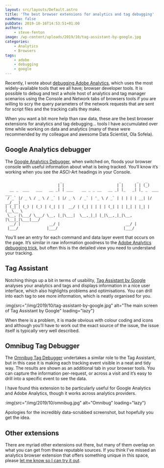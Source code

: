 ```yaml
---
layout: src/layouts/Default.astro
title: 'The best browser extensions for analytics and tag debugging'
navMenu: false
pubDate: 2019-10-16T14:53:51+01:00
authors:
    - steve-fenton
image: /wp-content/uploads/2019/10/tag-assistant-by-google.jpg
categories:
    - Analytics
    - Browsers
tags:
    - adobe
    - debugging
    - google
---
```


Recently, I wrote about [debugging Adobe Analytics](/2019/09/debugging-adobe-analytics/), which uses the most widely-available tools that we all have; browser developer tools. It is possible to debug and test a whole host of analytics and tag manager scenarios using the Console and Network tabs of browsers tools if you are willing to scry the query parameters of the network requests that are sent for script files and the tracking calls they make.

When you want a bit more help than raw data, these are the best browser extensions for analytics and tag debugging… tools I have accumulated over time while working on data and analytics (many of these were recommended by my colleague and awesome Data Scientist, Ola Sofela).

## Google Analytics debugger

The [Google Analytics Debugger](https://chrome.google.com/webstore/detail/google-analytics-debugger/jnkmfdileelhofjcijamephohjechhna), when switched on, floods your browser console with useful information about what is being tracked. You’ll know it’s working when you see the ASCI-Art headings in your Console.

```
                         _                          _       _   _
                        | |                        | |     | | (_)
  __ _  ___   ___   __ _| | ___    __ _ _ __   __ _| |_   _| |_ _  ___ ___
 / _` |/ _ \ / _ \ / _` | |/ _ \  / _` | '_ \ / _` | | | | | __| |/ __/ __|
| (_| | (_) | (_) | (_| | |  __/ | (_| | | | | (_| | | |_| | |_| | (__\__ \
 \__, |\___/ \___/ \__, |_|\___|  \__,_|_| |_|\__,_|_|\__, |\__|_|\___|___/
  __/ |             __/ |                              __/ |
 |___/             |___/                              |___/
```

You’ll see an entry for each command and data layer event that occurs on the page. It’s similar in raw information goodness to the [Adobe Analytics debugging trick](/2019/09/debugging-adobe-analytics/), but often this is the detailed view you need to understand your tracking.

## Tag Assistant

Notching things up a bit in terms of usability, [Tag Assistant by Google](https://get.google.com/tagassistant/) analyses your analytics and tags and displays information in a nice user interface, which also highlights problems and optimisations. You can drill into each tag to see more information, which is neatly organised for you.

:img{src="/img/2019/10/tag-assistant-by-google.jpg" alt="The main screen of Tag Assistant by Google" loading="lazy"}

When there is a problem, it is made obvious with colour coding and icons and although you’ll have to work out the exact source of the issue, the issue itself is typically very well described.

## Omnibug Tag Debugger

The [Omnibug Tag Debugger](https://chrome.google.com/webstore/detail/omnibug/bknpehncffejahipecakbfkomebjmokl) undertakes a similar role to the Tag Assistant, but in this case it is making each tracking event visible in a neat and tidy way. The results are shown as an additional tab in your browser tools. You can capture the information per-request, or across a visit and it’s easy to drill into a specific event to see the data.

I have found this extension to be particularly useful for Google Analytics and Adobe Analytics, though it works across analytics providers.

:img{src="/img/2019/10/omnibug.jpg" alt="Omnibug" loading="lazy"}

Apologies for the incredibly data-scrubbed screenshot, but hopefully you get the idea.

## Other extensions

There are myriad other extensions out there, but many of them overlap on what you can get from these reputable sources. If you think I’ve missed an analytics browser extension that offers something unique in this space, please [let me know so I can try it out](/contact/).